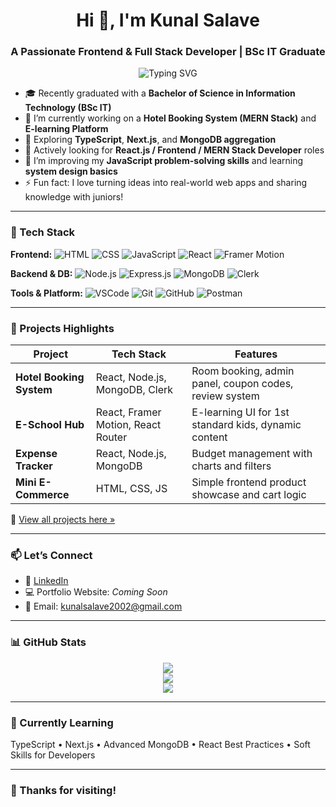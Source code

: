 <h1 align="center">Hi 👋, I'm Kunal Salave</h1>
<h3 align="center">A Passionate Frontend & Full Stack Developer | BSc IT Graduate</h3>

<p align="center">
  <img src="https://readme-typing-svg.demolab.com?font=Fira+Code&pause=1000&color=F78D1E&center=true&vCenter=true&width=435&lines=Frontend+Developer;React.js+%7C+Node.js+Enthusiast;Building+Web+Apps+that+Work+!" alt="Typing SVG" />
</p>

- 🎓 Recently graduated with a **Bachelor of Science in Information Technology (BSc IT)**
- 🔭 I’m currently working on a **Hotel Booking System (MERN Stack)** and **E-learning Platform**
- 🌱 Exploring **TypeScript**, **Next.js**, and **MongoDB aggregation**
- 💼 Actively looking for **React.js / Frontend / MERN Stack Developer** roles
- 🧠 I’m improving my **JavaScript problem-solving skills** and learning **system design basics**
- ⚡ Fun fact: I love turning ideas into real-world web apps and sharing knowledge with juniors!

---

### 🚀 Tech Stack

**Frontend:**
![HTML](https://img.shields.io/badge/-HTML5-E34F26?style=flat&logo=html5&logoColor=white)
![CSS](https://img.shields.io/badge/-CSS3-1572B6?style=flat&logo=css3)
![JavaScript](https://img.shields.io/badge/-JavaScript-F7DF1E?style=flat&logo=javascript&logoColor=black)
![React](https://img.shields.io/badge/-React-61DAFB?style=flat&logo=react)
![Framer Motion](https://img.shields.io/badge/-Framer_Motion-black?style=flat&logo=framer)

**Backend & DB:**
![Node.js](https://img.shields.io/badge/-Node.js-339933?style=flat&logo=nodedotjs&logoColor=white)
![Express.js](https://img.shields.io/badge/-Express.js-000000?style=flat&logo=express)
![MongoDB](https://img.shields.io/badge/-MongoDB-47A248?style=flat&logo=mongodb)
![Clerk](https://img.shields.io/badge/-Clerk-3C2E8F?style=flat&logo=data)

**Tools & Platform:**
![VSCode](https://img.shields.io/badge/-VSCode-007ACC?style=flat&logo=visual-studio-code)
![Git](https://img.shields.io/badge/-Git-F05032?style=flat&logo=git)
![GitHub](https://img.shields.io/badge/-GitHub-181717?style=flat&logo=github)
![Postman](https://img.shields.io/badge/-Postman-FF6C37?style=flat&logo=postman)

---

### 📌 Projects Highlights

| Project | Tech Stack | Features |
|--------|------------|----------|
| **Hotel Booking System** | React, Node.js, MongoDB, Clerk | Room booking, admin panel, coupon codes, review system |
| **E-School Hub** | React, Framer Motion, React Router | E-learning UI for 1st standard kids, dynamic content |
| **Expense Tracker** | React, Node.js, MongoDB | Budget management with charts and filters |
| **Mini E-Commerce** | HTML, CSS, JS | Simple frontend product showcase and cart logic |

🔗 [View all projects here »](#)

---

### 📫 Let’s Connect

- 🔗 [LinkedIn](https://www.linkedin.com/in/kunal-salave-b469a926b/)
- 💻 Portfolio Website: _Coming Soon_
- 📧 Email: kunalsalave2002@gmail.com

---

### 📊 GitHub Stats

<p align="center">
  <img src="https://github-readme-stats.vercel.app/api?username=kunalsalave&show_icons=true&theme=react&hide_border=true" />
  <br/>
  <img src="https://github-readme-streak-stats.herokuapp.com/?user=kunalsalave&theme=react&hide_border=true"/>
  <br/>
  <img src="https://github-readme-stats.vercel.app/api/top-langs/?username=kunalsalave&layout=compact&theme=react&hide_border=true"/>
</p>

---

### 🧠 Currently Learning

TypeScript • Next.js • Advanced MongoDB • React Best Practices • Soft Skills for Developers

---

### 🙌 Thanks for visiting!

